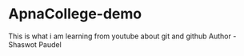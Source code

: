 # ApnaCollege-demo
This is what i am learning from youtube about git and github 
Author - Shaswot Paudel
